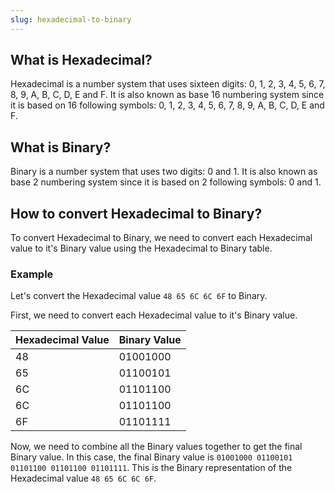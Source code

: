 ```yaml
---
slug: hexadecimal-to-binary
---
```


## What is Hexadecimal?

Hexadecimal is a number system that uses sixteen digits: 0, 1, 2, 3, 4, 5, 6, 7, 8, 9, A, B, C, D, E and F. It is also known as base 16 numbering system since it is based on 16 following symbols: 0, 1, 2, 3, 4, 5, 6, 7, 8, 9, A, B, C, D, E and F.

## What is Binary?

Binary is a number system that uses two digits: 0 and 1. It is also known as base 2 numbering system since it is based on 2 following symbols: 0 and 1.

## How to convert Hexadecimal to Binary?

To convert Hexadecimal to Binary, we need to convert each Hexadecimal value to it's Binary value using the Hexadecimal to Binary table.

### Example

Let's convert the Hexadecimal value `48 65 6C 6C 6F` to Binary.

First, we need to convert each Hexadecimal value to it's Binary value.

| Hexadecimal Value | Binary Value |
| ----------------- | ------------ |
| 48                | 01001000     |
| 65                | 01100101     |
| 6C                | 01101100     |
| 6C                | 01101100     |
| 6F                | 01101111     |

Now, we need to combine all the Binary values together to get the final Binary value. In this case, the final Binary value is `01001000 01100101 01101100 01101100 01101111`. This is the Binary representation of the Hexadecimal value `48 65 6C 6C 6F`.
